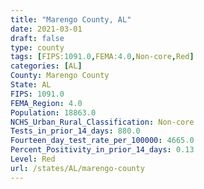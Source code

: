 ```yaml
---
title: "Marengo County, AL"
date: 2021-03-01
draft: false
type: county
tags: [FIPS:1091.0,FEMA:4.0,Non-core,Red]
categories: [AL]
County: Marengo County
State: AL
FIPS: 1091.0
FEMA_Region: 4.0
Population: 18863.0
NCHS_Urban_Rural_Classification: Non-core
Tests_in_prior_14_days: 880.0
Fourteen_day_test_rate_per_100000: 4665.0
Percent_Positivity_in_prior_14_days: 0.13
Level: Red
url: /states/AL/marengo-county
---
```



